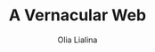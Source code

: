 ---
title: A Vernacular Web
author: Olia Lialina
link: "http://luckysoap.com/statements/handmadeweb.html"
---